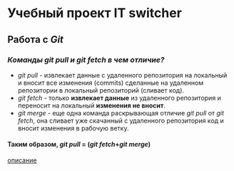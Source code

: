 # Учебный проект **IT switcher**

## Работа с *Git*

### _Команды *git pull* и *git fetch* в чем отличие?_

- *git pull* - извлекает данные с удаленного репозитория на локальный и вносит все изменения (commits) сделанные на удаленном репозитории в локальный репозиторий (сливает код).
- *git fetch* - только **извлекает данные** из удаленного репозитория и переносит на локальный **изменения не вносит**.
- *git merge* - еще одна команда  раскрывающая отличие *git pull* от *git fetch*, она сливает уже скачанный с удаленного репозитория код и вносит изменения в рабочую ветку.

#### Таким образом, *git pull* = (*git fetch*+*git merge*)

[описание](https://webhamster.ru/mytetrashare/index/mtb0/143575842521lohpnj4q)
